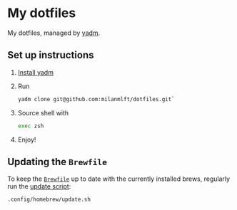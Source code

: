 # My dotfiles

My dotfiles, managed by [yadm](https://github.com/TheLocehiliosan/yadm).

## Set up instructions

1. [Install yadm](https://yadm.io/docs/install)
2. Run

    ```sh
    yadm clone git@github.com:milanmlft/dotfiles.git`
    ```

3. Source shell with 

    ```sh
    exec zsh
    ```

3. Enjoy!

## Updating the `Brewfile`

To keep the [`Brewfile`](./.Brewfile) up to date with the currently installed brews, regularly run the [update script](./.config/homebrew/update.sh):

```sh
.config/homebrew/update.sh
```
